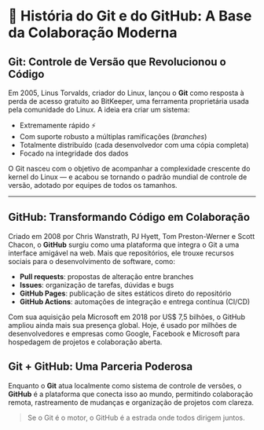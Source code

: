 
# 🧬 História do Git e do GitHub: A Base da Colaboração Moderna

## Git: Controle de Versão que Revolucionou o Código

Em 2005, Linus Torvalds, criador do Linux, lançou o **Git** como resposta à perda de acesso gratuito ao BitKeeper, uma ferramenta proprietária usada pela comunidade do Linux. A ideia era criar um sistema:

- Extremamente rápido ⚡  
- Com suporte robusto a múltiplas ramificações (*branches*)  
- Totalmente distribuído (cada desenvolvedor com uma cópia completa)  
- Focado na integridade dos dados  

O Git nasceu com o objetivo de acompanhar a complexidade crescente do kernel do Linux — e acabou se tornando o padrão mundial de controle de versão, adotado por equipes de todos os tamanhos.

---

## GitHub: Transformando Código em Colaboração

Criado em 2008 por Chris Wanstrath, PJ Hyett, Tom Preston-Werner e Scott Chacon, o **GitHub** surgiu como uma plataforma que integra o Git a uma interface amigável na web. Mais que repositórios, ele trouxe recursos sociais para o desenvolvimento de software, como:

- **Pull requests**: propostas de alteração entre branches  
- **Issues**: organização de tarefas, dúvidas e bugs  
- **GitHub Pages**: publicação de sites estáticos direto do repositório  
- **GitHub Actions**: automações de integração e entrega contínua (CI/CD)

Com sua aquisição pela Microsoft em 2018 por US$ 7,5 bilhões, o GitHub ampliou ainda mais sua presença global. Hoje, é usado por milhões de desenvolvedores e empresas como Google, Facebook e Microsoft para hospedagem de projetos e colaboração aberta.



## Git + GitHub: Uma Parceria Poderosa

Enquanto o **Git** atua localmente como sistema de controle de versões, o **GitHub** é a plataforma que conecta isso ao mundo, permitindo colaboração remota, rastreamento de mudanças e organização de projetos com clareza.

> Se o Git é o motor, o GitHub é a estrada onde todos dirigem juntos.

